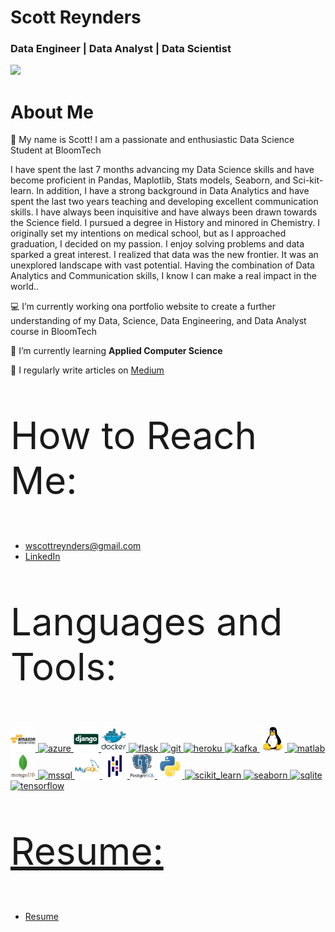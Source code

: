 <h1 align="left"> Scott Reynders</h1>
<h3 align="left">Data Engineer | Data Analyst | Data Scientist</h3>
<p align="left"> <img src="https://scontent-lax3-1.xx.fbcdn.net/v/t39.30808-6/274925600_2257571714384065_2730869903595781554_n.jpg?_nc_cat=104&ccb=1-5&_nc_sid=730e14&_nc_ohc=5WVl9HOli2YAX8kdb69&_nc_ht=scontent-lax3-1.xx&oh=00_AT9uVD959t3ncXt0pczO_vXdYN3hyHfOIeOrgTndwwlIsQ&oe=62218B2F" width="300" height"400" /> </p>

<h1>About Me</h1>

<p align="left">👋 My name is Scott! I am a passionate and enthusiastic Data Science Student at BloomTech</p>
<p align="left">I have spent the last 7 months advancing my Data Science skills and have become proficient in Pandas, Maplotlib, Stats models, Seaborn, and Sci-kit-learn. In addition, I have a strong background in Data Analytics and have spent the last two years teaching and developing excellent communication skills. I have always been inquisitive and have always been drawn towards the  Science field. I pursued a degree in History and minored in Chemistry. I originally set my intentions on medical school, but as I approached graduation, I decided on my passion. I enjoy solving problems and data sparked a great interest. I realized that data was the new frontier. It was an unexplored landscape with vast potential. Having the combination of Data Analytics and Communication skills, I know I can make a real impact in the world..</p>

💻 I’m currently working ona portfolio website to create a further understanding of my Data, Science, Data Engineering, and Data Analyst course in BloomTech

🌱 I’m currently learning **Applied Computer Science**

📝 I regularly write articles on <a href="https://medium.com/@wscottreynders">Medium</a>

<p align="left"; style="font-size: 60px">How to Reach Me:</p>

- wscottreynders@gmail.com 
- <a href="https://www.linkedin.com/in/scott-reynders-57971921b/">LinkedIn</a>

<p align="left"; style="font-size: 60px">Languages and Tools:</p>

<p align="left"> <a href="https://aws.amazon.com" target="_blank" rel="noreferrer"> <img src="https://raw.githubusercontent.com/devicons/devicon/master/icons/amazonwebservices/amazonwebservices-original-wordmark.svg" alt="aws" width="40" height="40"/> </a> <a href="https://azure.microsoft.com/en-in/" target="_blank" rel="noreferrer"> <img src="https://www.vectorlogo.zone/logos/microsoft_azure/microsoft_azure-icon.svg" alt="azure" width="40" height="40"/> </a> <a href="https://www.djangoproject.com/" target="_blank" rel="noreferrer"> <img src="https://raw.githubusercontent.com/devicons/devicon/master/icons/django/django-original.svg" alt="django" width="40" height="40"/> </a> <a href="https://www.docker.com/" target="_blank" rel="noreferrer"> <img src="https://raw.githubusercontent.com/devicons/devicon/master/icons/docker/docker-original-wordmark.svg" alt="docker" width="40" height="40"/> </a> <a href="https://flask.palletsprojects.com/" target="_blank" rel="noreferrer"> <img src="https://www.vectorlogo.zone/logos/pocoo_flask/pocoo_flask-icon.svg" alt="flask" width="40" height="40"/> </a> <a href="https://git-scm.com/" target="_blank" rel="noreferrer"> <img src="https://www.vectorlogo.zone/logos/git-scm/git-scm-icon.svg" alt="git" width="40" height="40"/> </a> <a href="https://heroku.com" target="_blank" rel="noreferrer"> <img src="https://www.vectorlogo.zone/logos/heroku/heroku-icon.svg" alt="heroku" width="40" height="40"/> </a> <a href="https://kafka.apache.org/" target="_blank" rel="noreferrer"> <img src="https://www.vectorlogo.zone/logos/apache_kafka/apache_kafka-icon.svg" alt="kafka" width="40" height="40"/> </a> <a href="https://www.linux.org/" target="_blank" rel="noreferrer"> <img src="https://raw.githubusercontent.com/devicons/devicon/master/icons/linux/linux-original.svg" alt="linux" width="40" height="40"/> </a> <a href="https://www.mathworks.com/" target="_blank" rel="noreferrer"> <img src="https://upload.wikimedia.org/wikipedia/commons/2/21/Matlab_Logo.png" alt="matlab" width="40" height="40"/> </a> <a href="https://www.mongodb.com/" target="_blank" rel="noreferrer"> <img src="https://raw.githubusercontent.com/devicons/devicon/master/icons/mongodb/mongodb-original-wordmark.svg" alt="mongodb" width="40" height="40"/> </a> <a href="https://www.microsoft.com/en-us/sql-server" target="_blank" rel="noreferrer"> <img src="https://www.svgrepo.com/show/303229/microsoft-sql-server-logo.svg" alt="mssql" width="40" height="40"/> </a> <a href="https://www.mysql.com/" target="_blank" rel="noreferrer"> <img src="https://raw.githubusercontent.com/devicons/devicon/master/icons/mysql/mysql-original-wordmark.svg" alt="mysql" width="40" height="40"/> </a> <a href="https://pandas.pydata.org/" target="_blank" rel="noreferrer"> <img src="https://raw.githubusercontent.com/devicons/devicon/2ae2a900d2f041da66e950e4d48052658d850630/icons/pandas/pandas-original.svg" alt="pandas" width="40" height="40"/> </a> <a href="https://www.postgresql.org" target="_blank" rel="noreferrer"> <img src="https://raw.githubusercontent.com/devicons/devicon/master/icons/postgresql/postgresql-original-wordmark.svg" alt="postgresql" width="40" height="40"/> </a> <a href="https://www.python.org" target="_blank" rel="noreferrer"> <img src="https://raw.githubusercontent.com/devicons/devicon/master/icons/python/python-original.svg" alt="python" width="40" height="40"/> </a> <a href="https://scikit-learn.org/" target="_blank" rel="noreferrer"> <img src="https://upload.wikimedia.org/wikipedia/commons/0/05/Scikit_learn_logo_small.svg" alt="scikit_learn" width="40" height="40"/> </a> <a href="https://seaborn.pydata.org/" target="_blank" rel="noreferrer"> <img src="https://seaborn.pydata.org/_images/logo-mark-lightbg.svg" alt="seaborn" width="40" height="40"/> </a> <a href="https://www.sqlite.org/" target="_blank" rel="noreferrer"> <img src="https://www.vectorlogo.zone/logos/sqlite/sqlite-icon.svg" alt="sqlite" width="40" height="40"/> </a> <a href="https://www.tensorflow.org" target="_blank" rel="noreferrer"> <img src="https://www.vectorlogo.zone/logos/tensorflow/tensorflow-icon.svg" alt="tensorflow" width="40" height="40"/> 


<p align="left"; style="font-size: 60px">Resume:</p>

- <a href="https://github.com/wscottreynders/resume/raw/main/Scott.Reynders-Resume.pdf">Resume</a>
